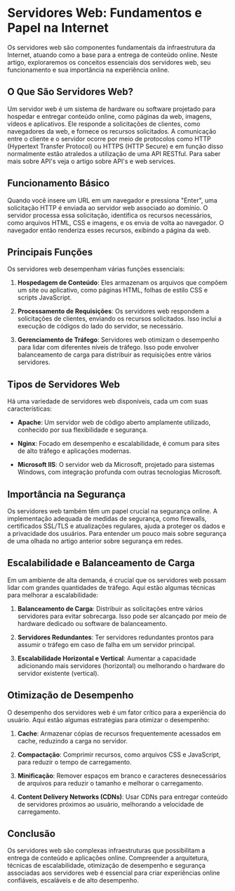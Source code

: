 # Servidores Web: Fundamentos e Papel na Internet

Os servidores web são componentes fundamentais da infraestrutura da Internet, atuando como a base para a entrega de conteúdo online. Neste artigo, exploraremos os conceitos essenciais dos servidores web, seu funcionamento e sua importância na experiência online.

## O Que São Servidores Web?

Um servidor web é um sistema de hardware ou software projetado para hospedar e entregar conteúdo online, como páginas da web, imagens, vídeos e aplicativos. Ele responde a solicitações de clientes, como navegadores da web, e fornece os recursos solicitados. A comunicação entre o cliente e o servidor ocorre por meio de protocolos como HTTP (Hypertext Transfer Protocol) ou HTTPS (HTTP Secure) e em função disso normalmente estão atraledos a utilização de uma API RESTful. Para saber mais sobre API's veja o artigo sobre API's e web services.

## Funcionamento Básico

Quando você insere um URL em um navegador e pressiona "Enter", uma solicitação HTTP é enviada ao servidor web associado ao domínio. O servidor processa essa solicitação, identifica os recursos necessários, como arquivos HTML, CSS e imagens, e os envia de volta ao navegador. O navegador então renderiza esses recursos, exibindo a página da web.

## Principais Funções

Os servidores web desempenham várias funções essenciais:

1. **Hospedagem de Conteúdo**: Eles armazenam os arquivos que compõem um site ou aplicativo, como páginas HTML, folhas de estilo CSS e scripts JavaScript.

2. **Processamento de Requisições**: Os servidores web respondem a solicitações de clientes, enviando os recursos solicitados. Isso inclui a execução de códigos do lado do servidor, se necessário.

3. **Gerenciamento de Tráfego**: Servidores web otimizam o desempenho para lidar com diferentes níveis de tráfego. Isso pode envolver balanceamento de carga para distribuir as requisições entre vários servidores.

## Tipos de Servidores Web

Há uma variedade de servidores web disponíveis, cada um com suas características:

- **Apache**: Um servidor web de código aberto amplamente utilizado, conhecido por sua flexibilidade e segurança.

- **Nginx**: Focado em desempenho e escalabilidade, é comum para sites de alto tráfego e aplicações modernas.

- **Microsoft IIS**: O servidor web da Microsoft, projetado para sistemas Windows, com integração profunda com outras tecnologias Microsoft.

## Importância na Segurança

Os servidores web também têm um papel crucial na segurança online. A implementação adequada de medidas de segurança, como firewalls, certificados SSL/TLS e atualizações regulares, ajuda a proteger os dados e a privacidade dos usuários. Para entender um pouco mais sobre segurança de uma olhada no artigo anterior sobre segurança em redes.

## Escalabilidade e Balanceamento de Carga

Em um ambiente de alta demanda, é crucial que os servidores web possam lidar com grandes quantidades de tráfego. Aqui estão algumas técnicas para melhorar a escalabilidade:

1. **Balanceamento de Carga**: Distribuir as solicitações entre vários servidores para evitar sobrecarga. Isso pode ser alcançado por meio de hardware dedicado ou software de balanceamento.

2. **Servidores Redundantes**: Ter servidores redundantes prontos para assumir o tráfego em caso de falha em um servidor principal.

3. **Escalabilidade Horizontal e Vertical**: Aumentar a capacidade adicionando mais servidores (horizontal) ou melhorando o hardware do servidor existente (vertical).

## Otimização de Desempenho

O desempenho dos servidores web é um fator crítico para a experiência do usuário. Aqui estão algumas estratégias para otimizar o desempenho:

1. **Cache**: Armazenar cópias de recursos frequentemente acessados em cache, reduzindo a carga no servidor.

2. **Compactação**: Comprimir recursos, como arquivos CSS e JavaScript, para reduzir o tempo de carregamento.

3. **Minificação**: Remover espaços em branco e caracteres desnecessários de arquivos para reduzir o tamanho e melhorar o carregamento.

4. **Content Delivery Networks (CDNs)**: Usar CDNs para entregar conteúdo de servidores próximos ao usuário, melhorando a velocidade de carregamento.

## Conclusão

Os servidores web são complexas infraestruturas que possibilitam a entrega de conteúdo e aplicações online. Compreender a arquitetura, técnicas de escalabilidade, otimização de desempenho e segurança associadas aos servidores web é essencial para criar experiências online confiáveis, escaláveis e de alto desempenho.
